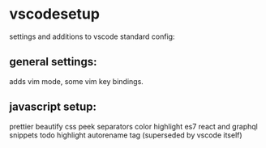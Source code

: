 # vscodesetup

settings and additions to vscode standard config:

## general settings:

adds vim mode,
some vim key bindings.

## javascript setup:

prettier
beautify
css peek
separators
color highlight
es7 react and graphql snippets
todo highlight
autorename tag (superseded by vscode itself)
